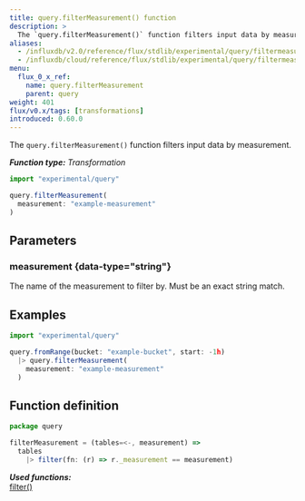 ```yaml
---
title: query.filterMeasurement() function
description: >
  The `query.filterMeasurement()` function filters input data by measurement.
aliases:
  - /influxdb/v2.0/reference/flux/stdlib/experimental/query/filtermeasurement/
  - /influxdb/cloud/reference/flux/stdlib/experimental/query/filtermeasurement/
menu:
  flux_0_x_ref:
    name: query.filterMeasurement
    parent: query
weight: 401
flux/v0.x/tags: [transformations]
introduced: 0.60.0
---
```


The `query.filterMeasurement()` function filters input data by measurement.

_**Function type:** Transformation_

```js
import "experimental/query"

query.filterMeasurement(
  measurement: "example-measurement"
)
```

## Parameters

### measurement {data-type="string"}
The name of the measurement to filter by.
Must be an exact string match.

## Examples

```js
import "experimental/query"

query.fromRange(bucket: "example-bucket", start: -1h)
  |> query.filterMeasurement(
    measurement: "example-measurement"
  )
```

## Function definition
```js
package query

filterMeasurement = (tables=<-, measurement) =>
  tables
    |> filter(fn: (r) => r._measurement == measurement)
```

_**Used functions:**_  
[filter()](/flux/v0.x/stdlib/universe/filter/)
